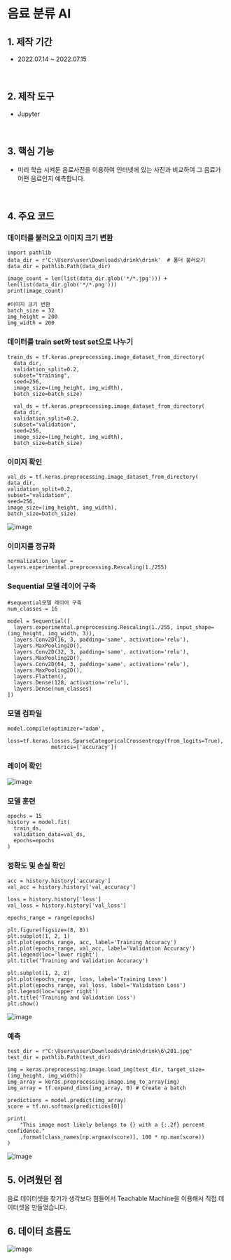 # 음료 분류 AI

## 1. 제작 기간
* 2022.07.14 ~ 2022.07.15
<br/>

## 2. 제작 도구
* Jupyter
<br/>

## 3. 핵심 기능
* 미리 학습 시켜둔 음료사진을 이용하여 인터넷에 있는 사진과 비교하여 그 음료가 어떤 음료인지 예측합니다.
<br/>

## 4. 주요 코드
### 데이터를 불러오고 이미지 크기 변환
```
import pathlib
data_dir = r'C:\Users\user\Downloads\drink\drink'  # 폴더 불러오기
data_dir = pathlib.Path(data_dir)

image_count = len(list(data_dir.glob('*/*.jpg'))) + len(list(data_dir.glob('*/*.png')))
print(image_count)

#이미지 크기 변환
batch_size = 32
img_height = 200
img_width = 200
```
### 데이터를 train set와 test set으로 나누기
```
train_ds = tf.keras.preprocessing.image_dataset_from_directory(
  data_dir,
  validation_split=0.2,
  subset="training",
  seed=256,
  image_size=(img_height, img_width),
  batch_size=batch_size)
  
  val_ds = tf.keras.preprocessing.image_dataset_from_directory(
  data_dir,
  validation_split=0.2,
  subset="validation",
  seed=256,
  image_size=(img_height, img_width),
  batch_size=batch_size)
  ```
### 이미지 확인
  ```
  val_ds = tf.keras.preprocessing.image_dataset_from_directory(
  data_dir,
  validation_split=0.2,
  subset="validation",
  seed=256,
  image_size=(img_height, img_width),
  batch_size=batch_size)
  ```
  ![image](https://user-images.githubusercontent.com/108790183/191388779-a6d620f7-d970-4a42-9497-f6bb58dba3b6.png)
### 이미지를 정규화
```
normalization_layer = layers.experimental.preprocessing.Rescaling(1./255)
```
### Sequential 모델 레이어 구축
```
#sequential모델 레이어 구축
num_classes = 16

model = Sequential([
  layers.experimental.preprocessing.Rescaling(1./255, input_shape=(img_height, img_width, 3)),
  layers.Conv2D(16, 3, padding='same', activation='relu'),
  layers.MaxPooling2D(),
  layers.Conv2D(32, 3, padding='same', activation='relu'),
  layers.MaxPooling2D(),
  layers.Conv2D(64, 3, padding='same', activation='relu'),
  layers.MaxPooling2D(),
  layers.Flatten(),
  layers.Dense(128, activation='relu'),
  layers.Dense(num_classes)
])
```
### 모델 컴파일
```
model.compile(optimizer='adam',
              loss=tf.keras.losses.SparseCategoricalCrossentropy(from_logits=True),
              metrics=['accuracy'])
```
### 레이어 확인
![image](https://user-images.githubusercontent.com/108790183/191389843-58c301dd-f6c0-4424-a8f3-82e350caa320.png)
### 모델 훈련
```
epochs = 15
history = model.fit(
  train_ds,
  validation_data=val_ds,
  epochs=epochs
)
```
### 정확도 및 손실 확인
```
acc = history.history['accuracy']
val_acc = history.history['val_accuracy']

loss = history.history['loss']
val_loss = history.history['val_loss']

epochs_range = range(epochs)

plt.figure(figsize=(8, 8))
plt.subplot(1, 2, 1)
plt.plot(epochs_range, acc, label='Training Accuracy')
plt.plot(epochs_range, val_acc, label='Validation Accuracy')
plt.legend(loc='lower right')
plt.title('Training and Validation Accuracy')

plt.subplot(1, 2, 2)
plt.plot(epochs_range, loss, label='Training Loss')
plt.plot(epochs_range, val_loss, label='Validation Loss')
plt.legend(loc='upper right')
plt.title('Training and Validation Loss')
plt.show()
```
![image](https://user-images.githubusercontent.com/108790183/191390135-a64650cf-892f-4749-982f-0046941d6d17.png)
### 예측
```
test_dir = r"C:\Users\user\Downloads\drink\drink\6\201.jpg"
test_dir = pathlib.Path(test_dir)

img = keras.preprocessing.image.load_img(test_dir, target_size=(img_height, img_width))
img_array = keras.preprocessing.image.img_to_array(img)
img_array = tf.expand_dims(img_array, 0) # Create a batch

predictions = model.predict(img_array)
score = tf.nn.softmax(predictions[0])

print(
    "This image most likely belongs to {} with a {:.2f} percent confidence."
    .format(class_names[np.argmax(score)], 100 * np.max(score))
)
```
![image](https://user-images.githubusercontent.com/108790183/191390250-1b6d633c-1829-4f9f-9407-5ad5b308dba3.png)
## 5. 어려웠던 점
음료 데이터셋을 찾기가 생각보다 힘들어서 Teachable Machine을 이용해서 직접 데이터셋을 만들었습니다.

## 6. 데이터 흐름도
![image](https://user-images.githubusercontent.com/108790183/193726329-70b80f24-3b36-4532-8f1b-5b048a495bf6.png)

